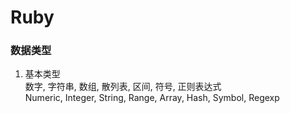 # Ruby

### 数据类型

1. 基本类型  
数字, 字符串, 数组, 散列表, 区间, 符号, 正则表达式  
Numeric, Integer, String, Range, Array, Hash, Symbol, Regexp
